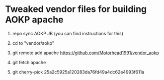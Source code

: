 Tweaked vendor files for building AOKP apache
============================================

1. repo sync AOKP JB (you can find instructions for this)

2. cd to "vendor/aokp"

3. git remote add apache https://github.com/Motorhead1991/vendor_aokp

4. git fetch apache

5. git cherry-pick 25a2c5925a120283da76fd49a4dc62e4993f611a
